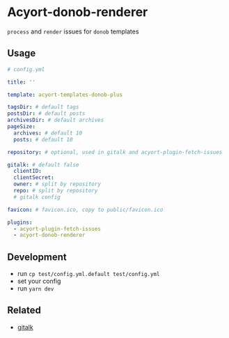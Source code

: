 # Acyort-donob-renderer

`process` and `render` issues for `donob` templates


## Usage

```yaml
# config.yml

title: ''

template: acyort-templates-donob-plus

tagsDir: # default tags
postsDir: # default posts
archivesDir: # default archives
pageSize:
  archives: # default 10
  posts: # default 10

repository: # optional, used in gitalk and acyort-plugin-fetch-issues

gitalk: # default false
  clientID:
  clientSecret:
  owner: # split by repository
  repo: # split by repository
  # gitalk config

favicon: # favicon.ico, copy to public/favicon.ico

plugins:
  - acyort-plugin-fetch-issues
  - acyort-donob-renderer

```

## Development

- run `cp test/config.yml.default test/config.yml`
- set your config
- run `yarn dev`


## Related

- [gitalk](https://github.com/gitalk/gitalk)
